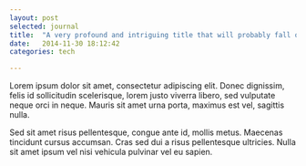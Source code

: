 ```yaml
---
layout: post
selected: journal
title:  "A very profound and intriguing title that will probably fall on two lines"
date:   2014-11-30 18:12:42
categories: tech

---
```

Lorem ipsum dolor sit amet, consectetur adipiscing elit. Donec dignissim, felis id sollicitudin scelerisque, lorem justo viverra libero, sed vulputate neque orci in neque. Mauris sit amet urna porta, maximus est vel, sagittis nulla.

Sed sit amet risus pellentesque, congue ante id, mollis metus. Maecenas tincidunt cursus accumsan. Cras sed dui a risus pellentesque ultricies. Nulla sit amet ipsum vel nisi vehicula pulvinar vel eu sapien.